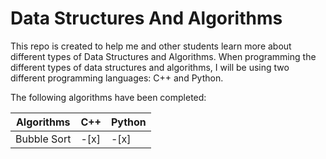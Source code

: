 # Data Structures And Algorithms
This repo is created to help me and other students learn more about different types of Data Structures and Algorithms. When programming the different types of data structures and algorithms, I will be using two different programming languages: C++ and Python.

The following algorithms have been completed:

| Algorithms     | C++   | Python   |
|----------------|-------|----------|
| Bubble Sort    | -[x]  |  -[x]    |
